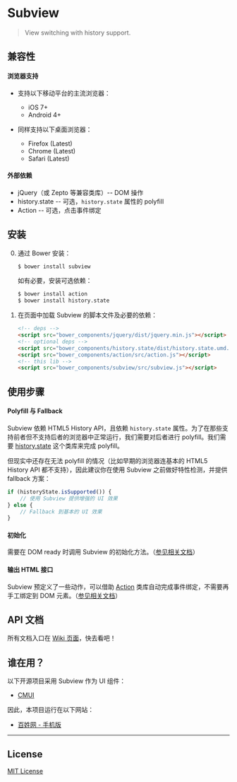 # Subview

> View switching with history support.

## 兼容性

#### 浏览器支持

* 支持以下移动平台的主流浏览器：
	* iOS 7+
	* Android 4+

* 同样支持以下桌面浏览器：
	* Firefox (Latest)
	* Chrome (Latest)
	* Safari (Latest)

#### 外部依赖

* jQuery（或 Zepto 等兼容类库）-- DOM 操作
* history.state -- 可选，`history.state` 属性的 polyfill
* Action -- 可选，点击事件绑定

## 安装

0. 通过 Bower 安装：

	```sh
	$ bower install subview
	```

	如有必要，安装可选依赖：

	```sh
	$ bower install action
	$ bower install history.state
	```

0. 在页面中加载 Subview 的脚本文件及必要的依赖：

	```html
	<!-- deps -->
	<script src="bower_components/jquery/dist/jquery.min.js"></script>
	<!-- optional deps -->
	<script src="bower_components/history.state/dist/history.state.umd.js"></script>
	<script src="bower_components/action/src/action.js"></script>
	<!-- this lib -->
	<script src="bower_components/subview/src/subview.js"></script>
	```

## 使用步骤

#### Polyfill 与 Fallback

Subview 依赖 HTML5 History API，且依赖 `history.state` 属性。为了在那些支持前者但不支持后者的浏览器中正常运行，我们需要对后者进行 polyfill。我们需要 [history.state](https://github.com/cssmagic/history.state) 这个类库来完成 polyfill。

但现实中还存在无法 polyfill 的情况（比如早期的浏览器连基本的 HTML5 History API 都不支持），因此建议你在使用 Subview 之前做好特性检测，并提供 fallback 方案：

```js
if (historyState.isSupported()) {
	// 使用 Subview 提供增强的 UI 效果
} else {
	// Fallback 到基本的 UI 效果
}
```

#### 初始化

需要在 DOM ready 时调用 Subview 的初始化方法。（[参见相关文档](https://github.com/cssmagic/subview/issues/2#user-content-js-api-init)）

#### 输出 HTML 接口

Subview 预定义了一些动作，可以借助 [Action](https://github.com/cssmagic/action) 类库自动完成事件绑定，不需要再手工绑定到 DOM 元素。（[参见相关文档](https://github.com/cssmagic/subview/issues/2#user-content-js-api-exportActions)）

## API 文档

所有文档入口在 [Wiki 页面](https://github.com/cssmagic/subview/wiki)，快去看吧！

## 谁在用？

以下开源项目采用 Subview 作为 UI 组件：

* [CMUI](https://github.com/CMUI/CMUI)

因此，本项目运行在以下网站：

* [百姓网 - 手机版](http://m.baixing.com/)

***

## License

[MIT License](http://www.opensource.org/licenses/mit-license.php)

